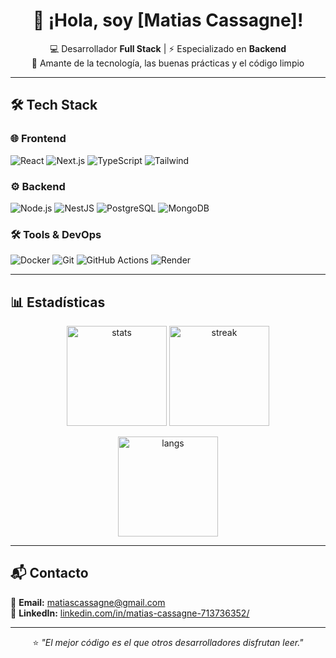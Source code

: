 <div align="center">
  
# 👋 ¡Hola, soy [Matias Cassagne]!
  
💻 Desarrollador **Full Stack** | ⚡ Especializado en **Backend**  
🚀 Amante de la tecnología, las buenas prácticas y el código limpio  

</div>

---

## 🛠️ Tech Stack  

### 🌐 Frontend
![React](https://img.shields.io/badge/-React-61DAFB?style=for-the-badge&logo=react&logoColor=000) 
![Next.js](https://img.shields.io/badge/-Next.js-000000?style=for-the-badge&logo=next.js&logoColor=white) 
![TypeScript](https://img.shields.io/badge/-TypeScript-3178C6?style=for-the-badge&logo=typescript&logoColor=white) 
![Tailwind](https://img.shields.io/badge/-TailwindCSS-38B2AC?style=for-the-badge&logo=tailwind-css&logoColor=white)  

### ⚙️ Backend
![Node.js](https://img.shields.io/badge/-Node.js-339933?style=for-the-badge&logo=node.js&logoColor=white) 
![NestJS](https://img.shields.io/badge/-NestJS-E0234E?style=for-the-badge&logo=nestjs&logoColor=white) 
![PostgreSQL](https://img.shields.io/badge/-PostgreSQL-336791?style=for-the-badge&logo=postgresql&logoColor=white) 
![MongoDB](https://img.shields.io/badge/-MongoDB-47A248?style=for-the-badge&logo=mongodb&logoColor=white)  

### 🛠️ Tools & DevOps
![Docker](https://img.shields.io/badge/-Docker-2496ED?style=for-the-badge&logo=docker&logoColor=white) 
![Git](https://img.shields.io/badge/-Git-F05032?style=for-the-badge&logo=git&logoColor=white) 
![GitHub Actions](https://img.shields.io/badge/-GitHub%20Actions-2088FF?style=for-the-badge&logo=github-actions&logoColor=white) 
![Render](https://img.shields.io/badge/-Render-46E3B7?style=for-the-badge&logo=render&logoColor=black)  

---

## 📊 Estadísticas  

<p align="center">
  <img src="https://github-readme-stats.vercel.app/api?username=maticassagne&show_icons=true&theme=radical" alt="stats" height="160" />
  <img src="https://github-readme-streak-stats.herokuapp.com/?user=maticassagne&theme=radical" alt="streak" height="160" />
</p>

<p align="center">
  <img src="https://github-readme-stats.vercel.app/api/top-langs/?username=TU-USUARIO&layout=compact&theme=radical" alt="langs" height="160"/>
</p>

---

## 📬 Contacto  

📧 **Email:** [matiascassagne@gmail.com](mailto:matiascassagne@gmail.com)  
💼 **LinkedIn:** [linkedin.com/in/matias-cassagne-713736352/](https://www.linkedin.com/in/matias-cassagne-713736352/)  

---

<div align="center">

⭐️ _"El mejor código es el que otros desarrolladores disfrutan leer."_  

</div>
